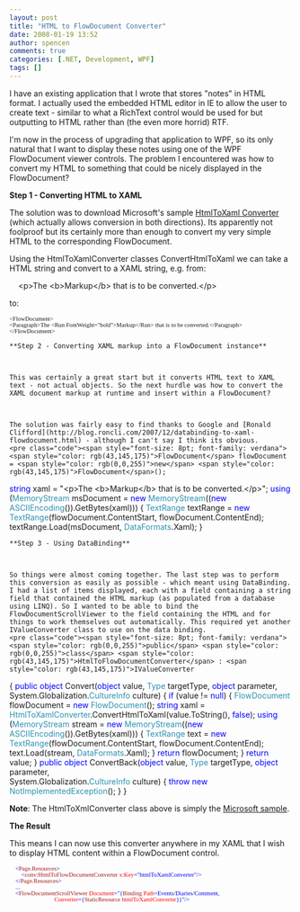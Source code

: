 ```yaml
---
layout: post
title: "HTML to FlowDocument Converter"
date: 2008-01-19 13:52
author: spencen
comments: true
categories: [.NET, Development, WPF]
tags: []
---
```



I have an existing application that I wrote that stores "notes" in HTML format. I actually used the embedded HTML editor in IE to allow the user to create text - similar to what a RichText control would be used for but outputting to HTML rather than (the even more horrid) RTF.
 

I'm now in the process of upgrading that application to WPF, so its only natural that I want to display these notes using one of the WPF FlowDocument viewer controls. The problem I encountered was how to convert my HTML to something that could be nicely displayed in the FlowDocument?
 

**Step 1 - Converting HTML to XAML**
 

The solution was to download Microsoft's sample [HtmlToXaml Converter](http://blogs.msdn.com/wpfsdk/archive/2006/05/25/606317.aspx) (which actually allows conversion in both directions). Its apparently not foolproof but its certainly more than enough to convert my very simple HTML to the corresponding FlowDocument. 
 

Using the HtmlToXamlConverter classes ConvertHtmlToXaml we can take a HTML string and convert to a XAML string, e.g. from:
<span style="font-size: 8pt; font-family: verdana"> 

&nbsp;&nbsp;&nbsp; &lt;p&gt;The &lt;b&gt;Markup&lt;/b&gt; that is to be converted.&lt;/p&gt;
</span> 

to:


<span style="font-size: 8pt; font-family: verdana">    &lt;FlowDocument&gt;<br>        &lt;Paragraph&gt;The &lt;Run FontWeight="bold"&gt;Markup&lt;/Run&gt; that is to be converted.&lt;/Paragraph&gt;<br>    &lt;/FlowDocument&gt;</span></pre>

    
    **Step 2 - Converting XAML markup into a FlowDocument instance**
    

    
    This was certainly a great start but it converts HTML text to XAML text - not actual objects. So the next hurdle was how to convert the XAML document markup at runtime and insert within a FlowDocument?
    

    
    The solution was fairly easy to find thanks to Google and [Ronald Clifford](http://blog.roncli.com/2007/12/databinding-to-xaml-flowdocument.html) - although I can't say I think its obvious.
    <pre class="code"><span style="font-size: 8pt; font-family: verdana">    <span style="color: rgb(43,145,175)">FlowDocument</span> flowDocument = <span style="color: rgb(0,0,255)">new</span> <span style="color: rgb(43,145,175)">FlowDocument</span>();
<span style="color: rgb(0,0,255)">string</span> xaml = "&lt;p&gt;The &lt;b&gt;Markup&lt;/b&gt; that is to be converted.&lt;/p&gt;";
<span style="color: rgb(0,0,255)">using</span> (<span style="color: rgb(43,145,175)">MemoryStream</span> msDocument = <span style="color: rgb(0,0,255)">new</span> <span style="color: rgb(43,145,175)">MemoryStream</span>((<span style="color: rgb(0,0,255)">new</span> <span style="color: rgb(43,145,175)">ASCIIEncoding</span>()).GetBytes(xaml)))
{
<span style="color: rgb(43,145,175)">TextRange</span> textRange = <span style="color: rgb(0,0,255)">new</span> <span style="color: rgb(43,145,175)">TextRange</span>(flowDocument.ContentStart, flowDocument.ContentEnd);
textRange.Load(msDocument, <span style="color: rgb(43,145,175)">DataFormats</span>.Xaml);
}</span></pre><a href="http://11011.net/software/vspaste"></a>

    
    **Step 3 - Using DataBinding**
    

    
    So things were almost coming together. The last step was to perform this conversion as easily as possible - which meant using DataBinding. I had a list of items displayed, each with a field containing a string field that contained the HTML markup (as populated from a database using LINQ). So I wanted to be able to bind the FlowDocumentScrollViewer to the field containing the HTML and for things to work themselves out automatically. This required yet another IValueConverter class to use on the data binding.
    <pre class="code"><span style="font-size: 8pt; font-family: verdana">    <span style="color: rgb(0,0,255)">public</span> <span style="color: rgb(0,0,255)">class</span> <span style="color: rgb(43,145,175)">HtmlToFlowDocumentConverter</span> : <span style="color: rgb(43,145,175)">IValueConverter
</span>    {
<span style="color: rgb(0,0,255)">public</span> <span style="color: rgb(0,0,255)">object</span> Convert(<span style="color: rgb(0,0,255)">object</span> value, <span style="color: rgb(43,145,175)">Type</span> targetType, <span style="color: rgb(0,0,255)">object</span> parameter, <br>                              System.Globalization.<span style="color: rgb(43,145,175)">CultureInfo</span> culture)
{
<span style="color: rgb(0,0,255)">if</span> (value != <span style="color: rgb(0,0,255)">null</span>)
{
<span style="color: rgb(43,145,175)">FlowDocument</span> flowDocument = <span style="color: rgb(0,0,255)">new</span> <span style="color: rgb(43,145,175)">FlowDocument</span>();
<span style="color: rgb(0,0,255)">string</span> xaml = <span style="color: rgb(43,145,175)">HtmlToXamlConverter</span>.ConvertHtmlToXaml(value.ToString(), <span style="color: rgb(0,0,255)">false</span>);
<span style="color: rgb(0,0,255)">using</span> (<span style="color: rgb(43,145,175)">MemoryStream</span> stream = <span style="color: rgb(0,0,255)">new</span> <span style="color: rgb(43,145,175)">MemoryStream</span>((<span style="color: rgb(0,0,255)">new</span> <span style="color: rgb(43,145,175)">ASCIIEncoding</span>()).GetBytes(xaml)))
{
<span style="color: rgb(43,145,175)">TextRange</span> text = <span style="color: rgb(0,0,255)">new</span> <span style="color: rgb(43,145,175)">TextRange</span>(flowDocument.ContentStart, flowDocument.ContentEnd);
text.Load(stream, <span style="color: rgb(43,145,175)">DataFormats</span>.Xaml);
}
<span style="color: rgb(0,0,255)">return</span> flowDocument;
}
<span style="color: rgb(0,0,255)">return</span> value;
}
<span style="color: rgb(0,0,255)">public</span> <span style="color: rgb(0,0,255)">object</span> ConvertBack(<span style="color: rgb(0,0,255)">object</span> value, <span style="color: rgb(43,145,175)">Type</span> targetType, <span style="color: rgb(0,0,255)">object</span> parameter, <br>                                  System.Globalization.<span style="color: rgb(43,145,175)">CultureInfo</span> culture)
{
<span style="color: rgb(0,0,255)">throw</span> <span style="color: rgb(0,0,255)">new</span> <span style="color: rgb(43,145,175)">NotImplementedException</span>();
}
}</span>
<a href="http://11011.net/software/vspaste"></a>


**Note**: The HtmlToXmlConverter class above is simply the [Microsoft sample](http://blogs.msdn.com/wpfsdk/archive/2006/05/25/606317.aspx).



**The Result**



This means I can now use this converter anywhere in my XAML that I wish to display HTML content within a FlowDocument control.



<span style="font-size: 8pt; font-family: verdana"><span style="color: rgb(163,21,21)">&nbsp;&nbsp;&nbsp; </span><span style="color: rgb(0,0,255)">&lt;</span><span style="color: rgb(163,21,21)">Page.Resources</span><span style="color: rgb(0,0,255)">&gt;<br></span><span style="color: rgb(163,21,21)">&nbsp;&nbsp;&nbsp;&nbsp;&nbsp;&nbsp;&nbsp; </span><span style="color: rgb(0,0,255)">&lt;</span><span style="color: rgb(163,21,21)">conv</span><span style="color: rgb(0,0,255)">:</span><span style="color: rgb(163,21,21)">HtmlToFlowDocumentConverter</span><span style="color: rgb(255,0,0)"> x</span><span style="color: rgb(0,0,255)">:</span><span style="color: rgb(255,0,0)">Key</span><span style="color: rgb(0,0,255)">="htmlToXamlConverter"/&gt;<br></span><span style="color: rgb(163,21,21)">&nbsp;&nbsp;&nbsp; </span><span style="color: rgb(0,0,255)">&lt;/</span><span style="color: rgb(163,21,21)">Page.Resources</span><span style="color: rgb(0,0,255)">&gt;<br>&nbsp;&nbsp;&nbsp; ...<br></span><span style="color: rgb(0,0,255)">&nbsp;&nbsp;&nbsp; &lt;</span><span style="color: rgb(163,21,21)">FlowDocumentScrollViewer</span><span style="color: rgb(255,0,0)"> Document</span><span style="color: rgb(0,0,255)">="{</span><span style="color: rgb(163,21,21)">Binding</span><span style="color: rgb(255,0,0)"> Path</span><span style="color: rgb(0,0,255)">=Events</span>/<span style="color: rgb(0,0,255)">Diaries</span>/<span style="color: rgb(0,0,255)">Comment,</span><span style="color: rgb(255,0,0)"> <br>&nbsp;&nbsp;&nbsp;&nbsp;&nbsp;&nbsp;&nbsp;&nbsp;&nbsp;&nbsp;&nbsp;&nbsp;&nbsp;&nbsp;&nbsp;&nbsp;&nbsp;&nbsp;&nbsp;&nbsp;&nbsp;&nbsp;&nbsp;&nbsp;&nbsp;&nbsp;&nbsp;&nbsp;&nbsp; Converter</span><span style="color: rgb(0,0,255)">={</span><span style="color: rgb(163,21,21)">StaticResource</span><span style="color: rgb(255,0,0)"> htmlToXamlConverter</span><span style="color: rgb(0,0,255)">}}"/&gt;</span></span>


